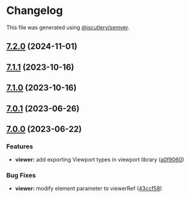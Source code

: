 # Changelog

This file was generated using [@jscutlery/semver](https://github.com/jscutlery/semver).

## [7.2.0](https://github.com/lunit-io/insight-viewer/compare/@lunit/insight-viewer@7.1.1...@lunit/insight-viewer@7.2.0) (2024-11-01)

## [7.1.1](https://github.com/lunit-io/insight-viewer/compare/@lunit/insight-viewer@7.1.0...@lunit/insight-viewer@7.1.1) (2023-10-16)

## [7.1.0](https://github.com/lunit-io/insight-viewer/compare/@lunit/insight-viewer@7.0.1...@lunit/insight-viewer@7.1.0) (2023-10-16)

## [7.0.1](https://github.com/lunit-io/frontend-components/compare/@lunit/insight-viewer@7.0.0...@lunit/insight-viewer@7.0.1) (2023-06-26)

## [7.0.0](https://github.com/lunit-io/frontend-components/compare/@lunit/insight-viewer@6.2.1...@lunit/insight-viewer@7.0.0) (2023-06-22)

### Features

- **viewer:** add exporting Viewport types in viewport library ([a0f9060](https://github.com/lunit-io/frontend-components/commit/a0f9060ae01c5b0c4cd50755d38564ca98fa73c9))

### Bug Fixes

- **viewer:** modify element parameter to viewerRef ([43ccf58](https://github.com/lunit-io/frontend-components/commit/43ccf5862be15cd0f68ee525a6ee664b04f3b203))
